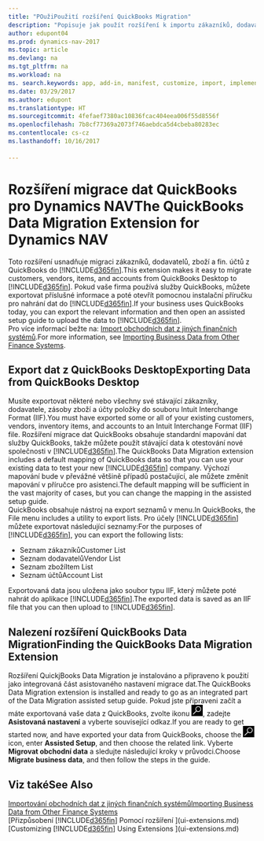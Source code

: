 ```yaml
---
title: "POužiPoužití rozšíření QuickBooks Migration"
description: "Popisuje jak použít rozšíření k importu zákazníků, dodavatelů, zboží, a finančních účtů z QuickBooks Desktop do Dynamics NAV."
author: edupont04
ms.prod: dynamics-nav-2017
ms.topic: article
ms.devlang: na
ms.tgt_pltfrm: na
ms.workload: na
ms. search.keywords: app, add-in, manifest, customize, import, implement
ms.date: 03/29/2017
ms.author: edupont
ms.translationtype: HT
ms.sourcegitcommit: 4fefaef7380ac10836fcac404eea006f55d8556f
ms.openlocfilehash: 7b8cf77369a2073f746aebdca5d4cbeba80283ec
ms.contentlocale: cs-cz
ms.lasthandoff: 10/16/2017

---
```

# <a name="the-quickbooks-data-migration-extension-for-dynamics-nav"></a><span data-ttu-id="5a195-103">Rozšíření migrace dat QuickBooks pro Dynamics NAV</span><span class="sxs-lookup"><span data-stu-id="5a195-103">The QuickBooks Data Migration Extension for Dynamics NAV</span></span>
<span data-ttu-id="5a195-104">Toto rozšíření usnadňuje migraci zákazníků, dodavatelů, zboží a fin. účtů z QuickBooks do [!INCLUDE[d365fin](includes/d365fin_md.md)].</span><span class="sxs-lookup"><span data-stu-id="5a195-104">This extension makes it easy to migrate customers, vendors, items, and accounts from QuickBooks Desktop to [!INCLUDE[d365fin](includes/d365fin_md.md)].</span></span> <span data-ttu-id="5a195-105">Pokud vaše firma používá služby QuickBooks, můžete exportovat příslušné informace a poté otevřít pomocnou instalační příručku pro nahrání dat do [!INCLUDE[d365fin](includes/d365fin_md.md)].</span><span class="sxs-lookup"><span data-stu-id="5a195-105">If your business uses QuickBooks today, you can export the relevant information and then open an assisted setup guide to upload the data to [!INCLUDE[d365fin](includes/d365fin_md.md)].</span></span>  
<span data-ttu-id="5a195-106">Pro více informací bežte na: [Import obchodních dat z jiných finančních systémů](upload-data.md).</span><span class="sxs-lookup"><span data-stu-id="5a195-106">For more information, see [Importing Business Data from Other Finance Systems](upload-data.md).</span></span>

## <a name="exporting-data-from-quickbooks-desktop"></a><span data-ttu-id="5a195-107">Export dat z QuickBooks Desktop</span><span class="sxs-lookup"><span data-stu-id="5a195-107">Exporting Data from QuickBooks Desktop</span></span>
<span data-ttu-id="5a195-108">Musíte exportovat některé nebo všechny své stávající zákazníky, dodavatele, zásoby zboží a účty položky do souboru Intuit Interchange Format (IIF).</span><span class="sxs-lookup"><span data-stu-id="5a195-108">You must have exported some or all of your existing customers, vendors, inventory items, and accounts to an Intuit Interchange Format (IIF) file.</span></span> <span data-ttu-id="5a195-109">Rozšíření migrace dat QuickBooks obsahuje standardní mapování dat služby QuickBooks, takže můžete použít stávající data k otestování nové společnosti v [!INCLUDE[d365fin](includes/d365fin_md.md)].</span><span class="sxs-lookup"><span data-stu-id="5a195-109">The QuickBooks Data Migration extension includes a default mapping of QuickBooks data so that you can use your existing data to test your new [!INCLUDE[d365fin](includes/d365fin_md.md)] company.</span></span> <span data-ttu-id="5a195-110">Výchozí mapování bude v převážné většině případů postačující, ale můžete změnit mapování v příručce pro asistenci.</span><span class="sxs-lookup"><span data-stu-id="5a195-110">The default mapping will be sufficient in the vast majority of cases, but you can change the mapping in the assisted setup guide.</span></span>  
<span data-ttu-id="5a195-111">QuickBooks obsahuje nástroj na export seznamů v menu.</span><span class="sxs-lookup"><span data-stu-id="5a195-111">In QuickBooks, the File menu includes a utility to export lists.</span></span> <span data-ttu-id="5a195-112">Pro účely [!INCLUDE[d365fin](includes/d365fin_md.md)] můžete exportovat následující seznamy:</span><span class="sxs-lookup"><span data-stu-id="5a195-112">For the purposes of [!INCLUDE[d365fin](includes/d365fin_md.md)], you can export the following lists:</span></span>

* <span data-ttu-id="5a195-113">Seznam zákazníků</span><span class="sxs-lookup"><span data-stu-id="5a195-113">Customer List</span></span>  
* <span data-ttu-id="5a195-114">Seznam dodavatelů</span><span class="sxs-lookup"><span data-stu-id="5a195-114">Vendor List</span></span>  
* <span data-ttu-id="5a195-115">Seznam zboží</span><span class="sxs-lookup"><span data-stu-id="5a195-115">Item List</span></span>  
* <span data-ttu-id="5a195-116">Seznam účtů</span><span class="sxs-lookup"><span data-stu-id="5a195-116">Account List</span></span>  

<span data-ttu-id="5a195-117">Exportovaná data jsou uložena jako soubor typu IIF, který můžete poté nahrát do aplikace [!INCLUDE[d365fin](includes/d365fin_md.md)].</span><span class="sxs-lookup"><span data-stu-id="5a195-117">The exported data is saved as an IIF file that you can then upload to [!INCLUDE[d365fin](includes/d365fin_md.md)].</span></span>

## <a name="finding-the-quickbooks-data-migration-extension"></a><span data-ttu-id="5a195-118">Nalezení rozšíření QuickBooks Data Migration</span><span class="sxs-lookup"><span data-stu-id="5a195-118">Finding the QuickBooks Data Migration Extension</span></span>
<span data-ttu-id="5a195-119">Rozšíření QuickjBooks Data Migration je instalováno a připraveno k použití jako integrovaná část asistovaného nastavení migrace dat.</span><span class="sxs-lookup"><span data-stu-id="5a195-119">The QuickBooks Data Migration extension is installed and ready to go as an integrated part of the Data Migration assisted setup guide.</span></span> <span data-ttu-id="5a195-120">Pokud jste připraveni začít a máte exportovaná vaše data z QuickBooks, zvolte ikonu ![Vyhledat stránku nebo sestavu](media/ui-search/search_small.png "Ikona Vyhledat stránku nebo sestavu"), zadejte **Asistovaná nastavení** a vyberte související odkaz.</span><span class="sxs-lookup"><span data-stu-id="5a195-120">If you are ready to get started now, and have exported your data from QuickBooks, choose the ![Search for Page or Report](media/ui-search/search_small.png "Search for Page or Report icon") icon, enter **Assisted Setup**, and then choose the related link.</span></span> <span data-ttu-id="5a195-121">Vyberte **Migrovat obchodní data** a sledujte následující kroky v průvodci.</span><span class="sxs-lookup"><span data-stu-id="5a195-121">Choose **Migrate business data**, and then follow the steps in the guide.</span></span>  

## <a name="see-also"></a><span data-ttu-id="5a195-122">Viz také</span><span class="sxs-lookup"><span data-stu-id="5a195-122">See Also</span></span>
[<span data-ttu-id="5a195-123">Importování obchodních dat z jiných finančních systémů</span><span class="sxs-lookup"><span data-stu-id="5a195-123">Importing Business Data from Other Finance Systems</span></span>](upload-data.md)  
<span data-ttu-id="5a195-124">[Přizpůsobení [!INCLUDE[d365fin](includes/d365fin_md.md)] Pomocí rozšíření ](ui-extensions.md)</span><span class="sxs-lookup"><span data-stu-id="5a195-124">[Customizing [!INCLUDE[d365fin](includes/d365fin_md.md)] Using Extensions ](ui-extensions.md)</span></span>  

